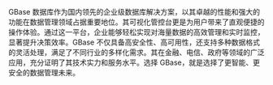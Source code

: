 GBase 数据库作为国内领先的企业级数据库解决方案，以其卓越的性能和强大的功能在数据管理领域占据重要地位。其可视化管控台更是为用户带来了直观便捷的操作体验。通过这一平台，企业能够轻松实现对海量数据的高效管理和实时监控，显著提升决策效率。GBase 不仅具备高安全性、高可用性，还支持多种数据格式的灵活处理，满足了不同行业的多样化需求。其在金融、电信、政府等领域的广泛应用，充分证明了其技术实力和服务水平。选择 GBase，就是选择了更智能、更安全的数据管理未来。